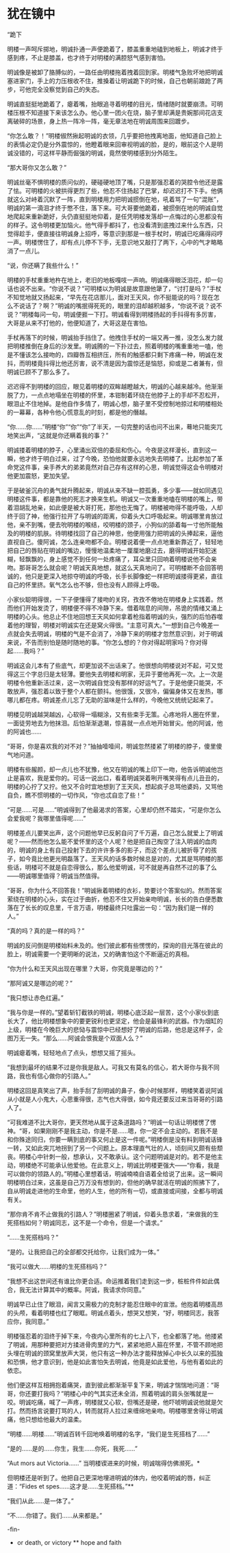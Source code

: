 # 犹在镜中


“跪下

明楼一声呵斥掷地，明诚扑通一声便跪着了，膝盖重重地磕到地板上，明诚才终于感到疼，不止是膝盖，也才终于对明楼的满腔怒气感到害怕。

明诚像是被卸了胳膊似的，一路任由明楼拖着拽着回到家。明楼气急败坏地把明诚塞进家门，手上的力压根收不住，推搡着让明诚跪下的时候，自己也朝前踉跄了两步，可他完全没察觉到自己的失态。

明诚直挺挺地跪着了，瘪着嘴，抬眼追寻着明楼的目光，情绪随时就要崩溃。可明楼压根不知道接下来该怎么办。他心里一团火在烧，脑子里却满是贵婉那间花店支离破碎的场景，身上热一阵冷一阵，毫无章法地在明诚周围来回踱步。

“你怎么敢？！”明楼俶然揪起明诚的衣领，几乎要把他拽离地面，他知道自己脸上的表情必定仍是分外震惊的，他瞪着眼来回审视明诚的脸，是的，眼前这个人是明诚没错的，可这样平静而倔强的明诚，竟然使明楼感到分外陌生。

“那大哥你又怎么敢？”

明诚丝毫不惧明楼的质问似的，硬碰硬地顶了嘴，只是那强忍着的哭腔令他还是露了怯。可明楼的火被拱得更烈了些，他忍不住扬起了巴掌，却迟迟打不下手。他俩就这么对峙着沉默了一阵，直到明楼用力把明诚掼倒在地，吼着骂了一句“混账”，明诚的第一滴泪才终于憋不住，落下来。可大哥要他跪着，被掼倒在地的明诚自觉地爬起来重新跪好，头仍直挺挺地仰着，是任凭明楼发落却一点悔过的心思都没有的样子。这令明楼更加恼火。他气得手都抖了，也没看清到底拽过来什么东西，只觉得趁手，便直接往明诚身上招呼，等意识到那是一根手杖时，明诚已吃痛得闷哼一声。明楼愣住了，却有点儿停不下手，无意识地又敲打了两下，心中的气才略略消了一点儿。

“说，你还瞒了我些什么！”

明楼的手杖重重地杵在地上，老旧的地板嘎吱一声响。明诚痛得眼泛泪花，却一句话也说不出来。“你说不说？”可明楼以为明诚是故意跟他犟了，“讨打是吗？”手杖不知觉地就又扬起来，“早先在花店那儿，面对王天风，你不挺能说的吗？现在怎么不说话了？啊？”明诚的嘴抿得死死的，眼里的泪却越积越多，“你说不说？说不说？”明楼每问一句，明诚便捱一下打。明诚看得到明楼扬起的手抖得有多厉害，大哥是从来不打他的，他便知道了，大哥这是在害怕。

手杖再落下的时候，明诚抬手挡住了。他拽住手杖的一端又再一推，没怎么发力就把明楼推倒在身后的沙发里。明诚腾的一下扑过去，照着明楼的嘴重重地一嗑，他是不懂该怎么接吻的，四瓣唇互相挤压，所有的触感都只剩下疼痛一种，明诚在发抖，而明楼竟抖得比他还厉害，说不清是因为震惊还是恼怒，抑或是二者兼有，但明诚已顾不了那么多了。

迟迟得不到明楼的回应，眼见着明楼的双眸越瞪越大，明诚的心越来越冷。他渐渐脱了力，一点点地塌坐在明楼的怀里，本钳制着环绕在他脖子上的手却不忍松开，眼泪止不住地掉。是他自作多情了，明诚心想，脑子里不受控制地掠过和明楼相处的一幕幕，各种令他心慌意乱的时刻，都是他的僭越。

“你……你……”明楼“你”“你”“你”了半天，一句完整的话也问不出来，蓦地只能突兀地笑出声，“这就是你还瞒着我的事？”

明诚搂着明楼的脖子，心里涌出双倍的委屈和伤心。今夜是这样漫长，直到这一瞬，他才终于明白过来，过了今晚，恐怕他就要永远地失去明楼了。比起参加了革命党这件事，亲手养大的弟弟竟然对自己存有这样的心思，明诚觉得这会令明楼对他更加震怒，更加失望。

于是破釜沉舟的勇气就升腾起来，明诚从来不缺一腔孤勇，多少事——就如同遇见明楼这件事，都是靠他的死志才换来生机。明诚又一次重重地嗑在明楼的嘴上，带着泪胡乱地亲，如此便是被大哥打死，那他也无悔了。明楼被吻得不能呼吸，人却终于回了神，他强行拉开了与明诚的距离，仰着头大口呼吸起来。明诚哪里肯放过他，亲不到嘴，便去吮明楼的喉结，咬明楼的颈子，小狗似的舔着每一寸他所能触及的明楼的肌肤。待明楼找回了自己的神思，他便用强力把明诚的头捧起来，逼他直视自己。傻阿诚，怎么连亲吻都不会。明楼说着便一点点地重新靠近了，轻轻地把自己的唇贴在明诚的嘴边，慢慢地温柔地一厘厘地磨过去，磨得明诚开始犯迷糊，轻飘飘的，身上感觉不到任何一处疼痛了，耳朵里只回响着明楼说他不会亲吻。那哥哥怎么就会呢？明诚天真地想，就这么天真地问了。可明楼断不会回答明诚的，他只是更深入地掠夺明诚的呼吸，长手长脚像蛇一样把明诚搂得更紧，直往自己的怀里挤。氧气怎么也不够，但也没有人顾得上呼吸。

小家伙聪明得很，一下子便懂得了接吻的关窍，孜孜不倦地在明楼身上实践着。然而他们开始发烫了，明楼便不得不冷静下来。借着喘息的间隙，吊诡的情绪又涌上明楼的心头。他总止不住地回想王天风如何拿着枪指着明诚的头，强烈的后怕吞噬着他的理智，明楼对明诚实在还是窝火得很。“主意可真大。”一想到自己今晚差一点就会失去明诚，明楼的气是不会消了，冷静下来的明楼才忽然意识到，对于明诚来说，不告而别怕是随时随地的事。“你怎么想的？你对得起明家吗？你对得起……我吗？”

明诚这会儿本有了些底气，却更加说不出话来了。他很想向明楼说对不起，可又觉得这三个字总归是太轻薄。要他失去明楼和明家，无异于要他再死一次。上一次是明楼令他重新活过来，这一次明诚自觉没有那样的好运气了。于是他便只能哭，不敢放声，强忍着以致于整个人都在颤抖。他很饿，又很冷，偏偏身体又在发热，哪哪儿都在疼。明诚差点儿忘了无助的滋味是什么样的，今晚他又统统记起来了。

明楼见明诚越哭越凶，心软得一塌糊涂，又有些束手无策。心疼地将人圈在怀里，一面徒劳地去为他抹泪。后怕渐渐退潮，惊喜就一点点地开始冒尖。他的阿诚，他的阿诚也……

“哥哥，你是喜欢我的对不对？”抽抽噎噎间，明诚忽然搂紧了明楼的脖子，傻里傻气地问道。

明楼有些赧颜，却一点儿也不犹豫，他又在明诚的嘴上印下一吻，他告诉明诚他岂止是喜欢，我是爱你的。可话一说出口，看着明诚哭着咧开嘴笑得有点儿丑丑的，明楼的心拧了又拧。他又不合时宜地想到了王天风，想起疯子总骂他婆妈，又骂他自负，瞧不惯明楼的一切作风，“你也忒自恋了些！”

“可是……可是……”明诚得到了他最渴求的答案，心里却仍然不踏实，“可是你怎么会爱我呢？我哪里值得呢……”

明楼差点儿要笑出声，这个问题他早已反躬自问了千万遍，自己怎么就爱上了明诚呢？——然而他怎么能不爱怀里的这个人呢？他是把自己掏空了注入明诚的血肉的，明诚的身上有自己投射下去的许许多多的影子，而这个差点儿被折辱了的孩子，如今竟比他更光明磊落了。王天风的话多数时候总是对的，尤其是骂明楼的那些话，明楼可不就是自恋得很么，那么他爱明诚，可不就是再自然不过的事了么——明诚哪里值得？明诚当然值得。

“哥哥，你为什么不回答我！”明诚揪着明楼的衣衫，势要讨个答案似的。然而答案萦绕在明楼的心头，实在过于曲折，他忍不住又开始亲吻明诚，长长的告白便悉数落在了长长的叹息里，千言万语，明楼最终只吐露出一句：“因为我们是一样的人。”

“真的吗？真的是一样的吗？”

明诚的反问倒是明楼始料未及的。他们彼此都有些愣愣的，探询的目光落在彼此的脸上，明诚需要一个更明晰的说法，又的确害怕这个不断逼近的真相。

“你为什么和王天风出现在哪里？大哥，你究竟是哪边的？”

“那阿诚又是哪边的呢？”

“我只想让赤色红遍。”

“我与你是一样的。”望着斩钉截铁的明诚，明楼心底泛起一层苦，这个小家伙到底长大了，他比明楼想象中的要更锐利也更坚定，他会是最锋利的武器。作为烟缸的上级，明楼在今晚巨大的悲恸与震惊中已经想好了明诚的后路，他总是这样子，企图万无一失。“那么……阿诚会恨我是个双面人么？”

明诚瘪着嘴，轻轻地点了点头，想想又摇了摇头。

“我想到最坏的结果不过是你我是敌人。可我又有莫名的信心，若大哥你与我不同路，我也有信心做你的引路人。”

明楼这回是真笑出了声，抬手刮了刮明诚的鼻子，像小时候那样，明楼笑着说阿诚从小就是人小鬼大，心思重得很，志气也大得很，如今竟还要反过来当哥哥的引路人了。

“可我难道不比大哥你，更天然地从属于这条道路吗？”明诚一句话让明楼愣了愣神。“哥，如果刚刚不是我主动，你是不是……嗯，你一定不会主动的。若我不是和你殊途同归，你要一瞒到底的事又何止是这一件呢。”明楼倒是没有料到明诚话锋一转，又如此突兀地拐到了另一个问题上。原本理直气壮的人，顷刻间又颇有些颓丧。明楼心中针刺一般，想承认，又不敢承认。这个问题明诚是对的。若不是他主动，明楼绝不可能承认他爱他。在此意义上，明诚比明楼更强大——“你看，我是可以做你的领路人的。”明楼心里想着话，明诚喃喃自语着全给说了出来。这一瞬间明楼明白过来，这虽是自己万万没有想到的，但他的确早就活在明诚的照拂下了，自从明诚走进他的生命里，他的人生，他的所有一切，或直接或间接，全都与明诚有关。

“那你肯不肯不止做我的引路人？”明楼圈紧了明诚，仰着头恳求着，“来做我的生死搭档如何？明诚同志，这不是一个命令，但是一个请求。”

“……生死搭档吗？”

“是的。让我把自己的全部都交托给你，让我们成为一体。”

“我可以做大……明楼的生死搭档吗？”

“我想不出这世间还有谁比你更合适。命运推着我们走到这一步，桩桩件件如此偶合，我无法计算其中的概率。阿诚，我请求你同意。”

明诚早已止住了眼泪，闻言又需极力的克制才能忍住眼中的宣泄。他抱着明楼高昂的头颅，看着明楼也红了眼眶。明诚点着头，想哭又想笑，“好，明楼同志，我答应你，我同意。”

明楼强忍着的泪终于掉下来，今夜内心里所有的七上八下，也全都落了地。他搂紧了明诚，用那种要把对方揉进骨肉里的力气，紧紧地把人箍在怀里，不管不顾地把头埋在明诚的颈窝里放声大哭，他只有这一种办法才能释放掉心中长久以来的孤独和恐惧，他才意识到，他是如此害怕失去明诚，他竟是如此爱他，与他有着如此的依恋。

他们便这样互相拥抱着痛哭，直到彼此都渐渐平复下来，明诚才惴惴地问道：“哥哥，你还要打我吗？”明楼心中的气其实还未全消，照着明诚的肩头张嘴就是一咬。明诚吃痛，喊了一声疼，明楼就又心软，但嘴还是硬，他吓唬明诚说他就是欠打。然而扬言说要打骂的人，转而就将人拉过来缠绵地亲吻。明楼哪里舍得让明诚痛，他只想给他最大的温柔。

“明楼……明楼……”明诚百转千回地唤着明楼的名字，“我们是生死搭档了……”

“是的……是的……你生，我生……你死，我死……”

“Aut mors aut Victoria……” 当明楼锲进来的时候，明诚喘得仿佛濒死。*

但明楼还是听到了。他把自己更深地埋进明诚的体内，他咬着明诚的唇，纠正道：“Fides et spes……这才是……生死搭档。”**

“我们从此……是一体了。”

“不……你错了。我们……从来都是。”




-fin-

* or death, or victory
** hope and faith

